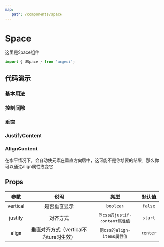 ```yaml
---
map:
   path: /components/space
---
```


# Space

这里是Space组件

```js
import { USpace } from 'ungeui';
```

## 代码演示

### 基本用法

<demo src="./demo/base.vue"
 language="vue"
 title="基本用法"
 desc="会覆盖子元素自带的边距">
</demo>

### 控制间隙

<demo src="./demo/gap.vue"
 language="vue"
 title="基本用法"
 desc="控制间隙">
</demo>


### 垂直

<demo src="./demo/vertical.vue"
 language="vue"
 title="基本用法"
 desc="使子元素垂直显示">
</demo>

### JustifyContent

<demo src="./demo/justify.vue"
 language="vue"
 title="基本用法"
 desc="使子元素对齐">
</demo>

### AlignContent

在水平情况下，会自动使元素在垂直方向居中，这可能不是你想要的结果，那么你可以通过align属性改变它

<demo src="./demo/align.vue"
 language="vue"
 title="基本用法"
 desc="">
</demo>

## Props

| 参数  |   说明   |   类型    |   默认值    |
| :---: | :------: | :-------: | :---------: |
| vertical | 是否垂直显示 | `boolean` | `false` |
| justify | 对齐方式 | `同css的justif-content属性值` | `start` |
| align | 垂直对齐方式（vertical不为ture时生效） | `同css的align-items属性值` | `center` |
